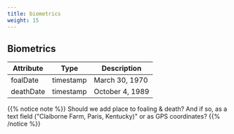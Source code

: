```yaml
---
title: biometrics
weight: 15
---
```


## Biometrics

Attribute       | Type      | Description
---------       | -------   | -----------
foalDate        | timestamp | March 30, 1970
deathDate       | timestamp | October 4, 1989

{{% notice note %}}
Should we add place to foaling & death? And if so, as a text field ("Claiborne Farm, Paris, Kentucky)" or as GPS coordinates?
{{% /notice %}}
